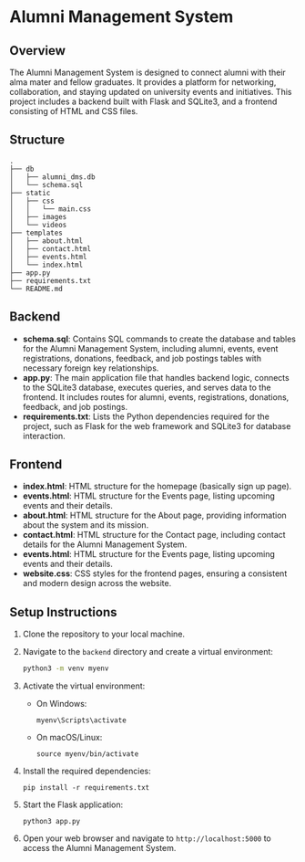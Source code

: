 # Alumni Management System

## Overview
The Alumni Management System is designed to connect alumni with their alma mater and fellow graduates. It provides a platform for networking, collaboration, and staying updated on university events and initiatives. This project includes a backend built with Flask and SQLite3, and a frontend consisting of HTML and CSS files.

## Structure

```
.
├── db
│   ├── alumni_dms.db
│   └── schema.sql
├── static
│   ├── css
│   │   └── main.css
│   ├── images
│   └── videos
├── templates
│   ├── about.html
│   ├── contact.html
│   ├── events.html
│   └── index.html
├── app.py
├── requirements.txt
└── README.md

```

## Backend
- **schema.sql**: Contains SQL commands to create the database and tables for the Alumni Management System, including alumni, events, event registrations, donations, feedback, and job postings tables with necessary foreign key relationships.
- **app.py**: The main application file that handles backend logic, connects to the SQLite3 database, executes queries, and serves data to the frontend. It includes routes for alumni, events, registrations, donations, feedback, and job postings.
- **requirements.txt**: Lists the Python dependencies required for the project, such as Flask for the web framework and SQLite3 for database interaction.

## Frontend

- **index.html**: HTML structure for the homepage (basically sign up page).
- **events.html**: HTML structure for the Events page, listing upcoming events and their details.
- **about.html**: HTML structure for the About page, providing information about the system and its mission.
- **contact.html**: HTML structure for the Contact page, including contact details for the Alumni Management System.
- **events.html**: HTML structure for the Events page, listing upcoming events and their details.
- **website.css**: CSS styles for the frontend pages, ensuring a consistent and modern design across the website.

## Setup Instructions

1. Clone the repository to your local machine.

2. Navigate to the `backend` directory and create a virtual environment:
   ```bash
   python3 -m venv myenv
   ```

3. Activate the virtual environment:
   - On Windows:
      ```
      myenv\Scripts\activate
      ```
   - On macOS/Linux:
     ```
     source myenv/bin/activate
     ```

4. Install the required dependencies:
   ```
   pip install -r requirements.txt
   ```

5. Start the Flask application:
   ```
   python3 app.py
   ```

6. Open your web browser and navigate to `http://localhost:5000` to access the Alumni Management System.
